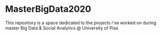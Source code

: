 # MasterBigData2020

This repository is a space dedicated to the projects i've worked on during master Big Data & Social Analytics @ University of Pisa

